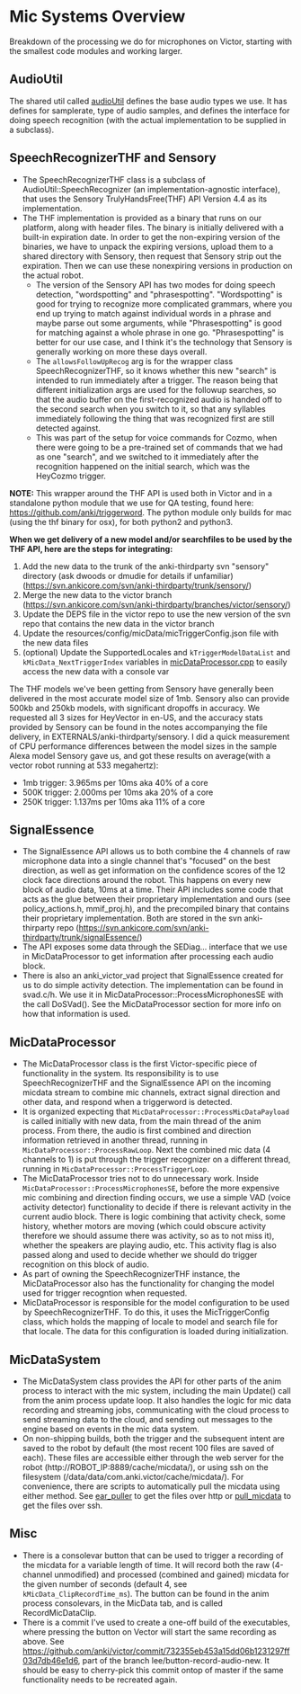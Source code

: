 # Mic Systems Overview
Breakdown of the processing we do for microphones on Victor, starting with the smallest code modules and working larger.

## AudioUtil
The shared util called [audioUtil](/lib/util/source/anki/audioUtil) defines the base audio types we use. It has defines for samplerate, type of audio samples, and defines the interface for doing speech recognition (with the actual implementation to be supplied in a subclass).

## SpeechRecognizerTHF and Sensory
* The SpeechRecognizerTHF class is a subclass of AudioUtil::SpeechRecognizer (an implementation-agnostic interface), that uses the Sensory TrulyHandsFree(THF) API Version 4.4 as its implementation.
* The THF implementation is provided as a binary that runs on our platform, along with header files. The binary is initially delivered with a built-in expiration date. In order to get the non-expiring version of the binaries, we have to unpack the expiring versions, upload them to a shared directory with Sensory, then request that Sensory strip out the expiration. Then we can use these nonexpiring versions in production on the actual robot.
  * The version of the Sensory API has two modes for doing speech detection, "wordspotting" and "phrasespotting". "Wordspotting" is good for trying to recognize more complicated grammars, where you end up trying to match against individual words in a phrase and maybe parse out some arguments, while "Phrasespotting" is good for matching against a whole phrase in one go. "Phrasespotting" is better for our use case, and I think it's the technology that Sensory is generally working on more these days overall.
  * The `allowsFollowUpRecog` arg is for the wrapper class SpeechRecognizerTHF, so it knows whether this new "search" is intended to run immediately after a trigger. The reason being that different initialization args are used for the followup searches, so that the audio buffer on the first-recognized audio is handed off to the second search when you switch to it, so that any syllables immediately following the thing that was recognized first are still detected against.
  * This was part of the setup for voice commands for Cozmo, when there were going to be a pre-trained set of commands that we had as one "search", and we switched to it immediately after the recognition happened on the initial search, which was the HeyCozmo trigger.

**NOTE:** This wrapper around the THF API is used both in Victor and in a standalone python module that we use for QA testing, found here: https://github.com/anki/triggerword.
The python module only builds for mac (using the thf binary for osx), for both python2 and python3.

**When we get delivery of a new model and/or searchfiles to be used by the THF API, here are the steps for integrating:**
1. Add the new data to the trunk of the anki-thirdparty svn "sensory" directory (ask dwoods or dmudie for details if unfamiliar) (https://svn.ankicore.com/svn/anki-thirdparty/trunk/sensory/)
1. Merge the new data to the victor branch (https://svn.ankicore.com/svn/anki-thirdparty/branches/victor/sensory/)
1. Update the DEPS file in the victor repo to use the new version of the svn repo that contains the new data in the victor branch
1. Update the resources/config/micData/micTriggerConfig.json file with the new data files
1. (optional) Update the SupportedLocales and `kTriggerModelDataList` and `kMicData_NextTriggerIndex` variables in [micDataProcessor.cpp](/animProcess/src/cozmoAnim/micData/micDataProcessor.cpp) to easily access the new data with a console var

The THF models we've been getting from Sensory have generally been delivered in the most accurate model size of 1mb. Sensory also can provide 500kb and 250kb models, with significant dropoffs in accuracy. We requested all 3 sizes for HeyVector in en-US, and the accuracy stats provided by Sensory can be found in the notes accompanying the file delivery, in EXTERNALS/anki-thirdparty/sensory. I did a quick measurement of CPU performance differences between the model sizes in the sample Alexa model Sensory gave us, and got these results on average(with a vector robot running at 533 megahertz):
* 1mb trigger: 3.965ms per 10ms aka 40% of a core 
* 500K trigger: 2.000ms per 10ms aka 20% of a core
* 250K trigger: 1.137ms per 10ms aka 11% of a core

## SignalEssence
* The SignalEssence API allows us to both combine the 4 channels of raw microphone data into a single channel that's "focused" on the best direction, as well as get information on the confidence scores of the 12 clock face directions around the robot. This happens on every new block of audio data, 10ms at a time. Their API includes some code that acts as the glue between their proprietary implementation and ours (see policy_actions.h, mmif_proj.h), and the precompiled binary that contains their proprietary implementation. Both are stored in the svn anki-thirparty repo (https://svn.ankicore.com/svn/anki-thirdparty/trunk/signalEssence/)
* The API exposes some data through the SEDiag... interface that we use in MicDataProcessor to get information after processing each audio block.
* There is also an anki_victor_vad project that SignalEssence created for us to do simple activity detection. The implementation can be found in svad.c/h. We use it in MicDataProcessor::ProcessMicrophonesSE with the call DoSVad(). See the MicDataProcessor section for more info on how that information is used.

## MicDataProcessor
* The MicDataProcessor class is the first Victor-specific piece of functionality in the system. Its responsibility is to use SpeechRecognizerTHF and the SignalEssence API on the incoming micdata stream to combine mic channels, extract signal direction and other data, and respond when a triggerword is detected.
* It is organized expecting that `MicDataProcessor::ProcessMicDataPayload` is called initially with new data, from the main thread of the anim process. From there, the audio is first combined and direction information retrieved in another thread, running in `MicDataProcessor::ProcessRawLoop`. Next the combined mic data (4 channels to 1) is put through the trigger recognizer on a different thread, running in `MicDataProcessor::ProcessTriggerLoop`.
* The MicDataProcessor tries not to do unnecessary work. Inside `MicDataProcessor::ProcessMicrophonesSE`, before the more expensive mic combining and direction finding occurs, we use a simple VAD (voice activity detector) functionality to decide if there is relevant activity in the current audio block. There is logic combining that activity check, some history, whether motors are moving (which could obscure activity therefore we should assume there was activity, so as to not miss it), whether the speakers are playing audio, etc. This activity flag is also passed along and used to decide whether we should do trigger recognition on this block of audio.
* As part of owning the SpeechRecognizerTHF instance, the MicDataProcessor also has the functionality for changing the model used for trigger recogntion when requested.
* MicDataProcessor is responsible for the model configuration to be used by SpeechRecognizerTHF. To do this, it uses the MicTriggerConfig class, which holds the mapping of locale to model and search file for that locale. The data for this configuration is loaded during initialization. 

## MicDataSystem
* The MicDataSystem class provides the API for other parts of the anim process to interact with the mic system, including the main Update() call from the anim process update loop. It also handles the logic for mic data recording and streaming jobs, communicating with the cloud process to send streaming data to the cloud, and sending out messages to the engine based on events in the mic data system.
* On non-shipping builds, both the trigger and the subsequent intent are saved to the robot by default (the most recent 100 files are saved of each). These files are accessible either through the web server for the robot (http://ROBOT_IP:8889/cache/micdata/), or using ssh on the filesystem (/data/data/com.anki.victor/cache/micdata/). For convenience, there are scripts to automatically pull the micdata using either method. See [ear_puller](/tools/ear_puller.py) to get the files over http or [pull_micdata](/project/victor/scripts/pull_micdata.sh) to get the files over ssh. 

## Misc
* There is a consolevar button that can be used to trigger a recording of the micdata for a variable length of time. It will record both the raw (4-channel unmodified) and processed (combined and gained) micdata for the given number of seconds (default 4, see `kMicData_ClipRecordTime_ms`). The button can be found in the anim process consolevars, in the MicData tab, and is called RecordMicDataClip.
* There is a commit I've used to create a one-off build of the executables, where pressing the button on Vector will start the same recording as above. See https://github.com/anki/victor/commit/732355eb453a15dd06b1231297ff03d7db46e1d6, part of the branch lee/button-record-audio-new. It should be easy to cherry-pick this commit ontop of master if the same functionality needs to be recreated again.
